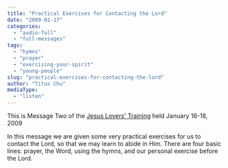 ```yaml
---
title: "Practical Exercises for Contacting the Lord"
date: "2009-01-17"
categories: 
  - "audio-full"
  - "full-messages"
tags: 
  - "hymns"
  - "prayer"
  - "exercising-your-spirit"
  - "young-people"
slug: "practical-exercises-for-contacting-the-lord"
author: "Titus Chu"
mediaType: 
  - "listen"
---
```


This is Message Two of the [Jesus Lovers' Training](https://www.asweetsavor.org/conference-loving-the-lord-jesus/) held January 16-18, 2009

In this message we are given some very practical exercises for us to contact the Lord, so that we may learn to abide in Him. There are four basic lines: prayer, the Word, using the hymns, and our personal exercise before the Lord.
